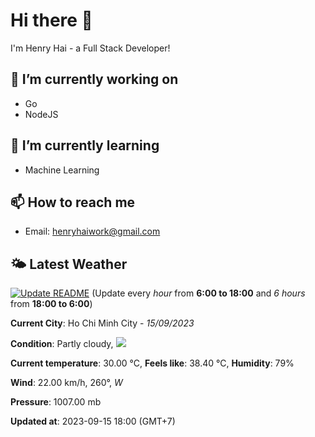 # Hi there 👋

I'm Henry Hai - a Full Stack Developer!

## 🔭 I’m currently working on

- Go
- NodeJS

## 🌱 I’m currently learning

- Machine Learning

## 📫 How to reach me

- Email: <henryhaiwork@gmail.com>

## 🌤️ Latest Weather
[![Update README](https://github.com/henry0hai/henry0hai/actions/workflows/udpateReadme.yml/badge.svg)](https://github.com/henry0hai/henry0hai/actions/workflows/udpateReadme.yml)
(Update every *hour* from **6:00 to 18:00** and *6 hours* from **18:00 to 6:00**)
<!-- WEATHER:START -->
**Current City**: Ho Chi Minh City - *15/09/2023*

**Condition**: Partly cloudy, <img src="https://cdn.weatherapi.com/weather/64x64/night/116.png"/>

**Current temperature**: 30.00 °C, **Feels like**: 38.40 °C, **Humidity**: 79%

**Wind**: 22.00 km/h, 260°, *W*

**Pressure**: 1007.00 mb

**Updated at**: 2023-09-15 18:00 (GMT+7)<!-- WEATHER:END -->
